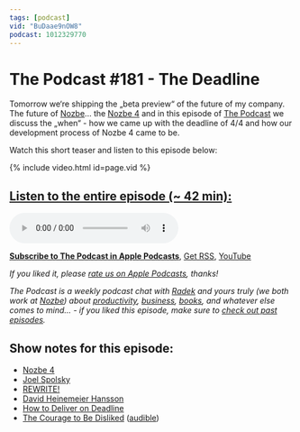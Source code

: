 ```yaml
---
tags: [podcast]
vid: "BuDaae9nOW8"
podcast: 1012329770
---
```


# The Podcast #181 - The Deadline

Tomorrow we‘re shipping the „beta preview“ of the future of my company. The future of [Nozbe][n]... the [Nozbe 4](https://Nozbe4.com) and in this episode of [The Podcast][p] we discuss the „when“ - how we came up with the deadline of 4/4 and how our development process of Nozbe 4 came to be.

Watch this short teaser and listen to this episode below:

{% include video.html id=page.vid %}

<!--More-->

## [Listen to the entire episode (~ 42 min):][e]

<audio controls>
<source src="https://files.nozbe.com/podcast/181.mp3" type="audio/mpeg">
</audio>

**[Subscribe to The Podcast in Apple Podcasts][i]**, [Get RSS][rss], [YouTube][y]

*If you liked it, please [rate us on Apple Podcasts][i], thanks!*

*The Podcast is a weekly podcast chat with [Radek][r] and yours truly (we both work at [Nozbe][n]) about [productivity](/productivity), [business](/business), [books](/books), and whatever else comes to mind… - if you liked this episode, make sure to [check out past episodes](/podcast).*

## Show notes for this episode:

  * [Nozbe 4](https://nozbe4.com/)
  * [Joel Spolsky](https://www.joelonsoftware.com/)
  * [REWRITE!](https://businessofsoftware.org/2015/10/david-heinemeier-hansson-rewrite-basecamp-business-of-software-conference-video-dhh-bos2015/)
  * [David Heinemeier Hansson](https://twitter.com/dhh)
  * [How to Deliver on Deadline](https://michaelhyatt.com/how-to-deliver-on-deadline/)
  * [The Courage to Be Disliked](https://www.amazon.com/Courage-Be-Disliked-Yourself-Happiness/dp/B07BRPW98K/) ([audible](https://www.audible.com/pd/The-Courage-to-Be-Disliked-Audiobook/B07BRPQ8LW))

[y]: https://michael.gratis/thepodcastyt
[rss]: http://thepodcast.fm/episodes?format=RSS
[e]: http://thepodcast.fm/episodes/181

[p]: https://michael.gratis/thepodcastfm
[n]: https://nozbe.com/?a=mike
[r]: https://michael.gratis/radex
[i]: https://michael.gratis/thepodcast
[o]: https://michael.gratis/ipadonly

